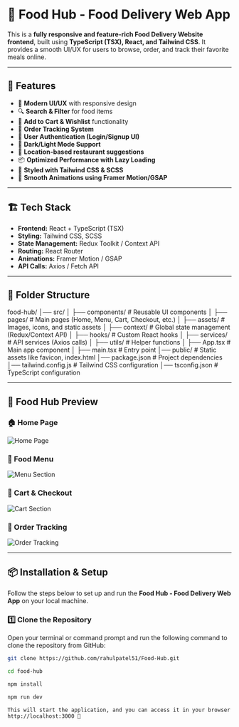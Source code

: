 # 🛒 Food Hub - Food Delivery Web App

This is a **fully responsive and feature-rich Food Delivery Website frontend**, built using **TypeScript (TSX), React, and Tailwind CSS**. It provides a smooth UI/UX for users to browse, order, and track their favorite meals online.

---

## 🚀 Features
- 🍔 **Modern UI/UX** with responsive design  
- 🔍 **Search & Filter** for food items  
- 🛒 **Add to Cart & Wishlist** functionality  
- 🛵 **Order Tracking System**  
- 🔐 **User Authentication (Login/Signup UI)**  
- 🌙 **Dark/Light Mode Support**  
- 📍 **Location-based restaurant suggestions**  
- 📦 **Optimized Performance with Lazy Loading**  
- 🎨 **Styled with Tailwind CSS & SCSS**  
- 🔄 **Smooth Animations using Framer Motion/GSAP**  

---

## 🏗️ Tech Stack
- **Frontend:** React + TypeScript (TSX)  
- **Styling:** Tailwind CSS, SCSS  
- **State Management:** Redux Toolkit / Context API  
- **Routing:** React Router  
- **Animations:** Framer Motion / GSAP  
- **API Calls:** Axios / Fetch API  

---

## 📂 Folder Structure

food-hub/ │── src/ │ ├── components/ # Reusable UI components
│ ├── pages/ # Main pages (Home, Menu, Cart, Checkout, etc.)
│ ├── assets/ # Images, icons, and static assets
│ ├── context/ # Global state management (Redux/Context API)
│ ├── hooks/ # Custom React hooks
│ ├── services/ # API services (Axios calls)
│ ├── utils/ # Helper functions
│ ├── App.tsx # Main app component
│ ├── main.tsx # Entry point
│── public/ # Static assets like favicon, index.html
│── package.json # Project dependencies
│── tailwind.config.js # Tailwind CSS configuration
│── tsconfig.json # TypeScript configuration



---

## 📸 Food Hub Preview

### 🏠 Home Page
![Home Page](https://github.com/rahulpatel51/Food-Hub/blob/main/HomePage.png?raw=true)

### 🍔 Food Menu
![Menu Section](https://github.com/rahulpatel51/Food-Hub/blob/main/Menu.png?raw=true)

### 🛒 Cart & Checkout
![Cart Section](https://github.com/rahulpatel51/Food-Hub/blob/main/Cart.png?raw=true)

### 🚀 Order Tracking
![Order Tracking](https://github.com/rahulpatel51/Food-Hub/blob/main/Tracking.png?raw=true)

---

## 📦 Installation & Setup

Follow the steps below to set up and run the **Food Hub - Food Delivery Web App** on your local machine.

### 1️⃣ **Clone the Repository**  
Open your terminal or command prompt and run the following command to clone the repository from GitHub:  
```sh
git clone https://github.com/rahulpatel51/Food-Hub.git

cd food-hub

npm install

npm run dev

This will start the application, and you can access it in your browser at:
http://localhost:3000 🎉

